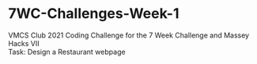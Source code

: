 # 7WC-Challenges-Week-1

VMCS Club 2021 Coding Challenge for the 7 Week Challenge and Massey Hacks VII  
Task: Design a Restaurant webpage
